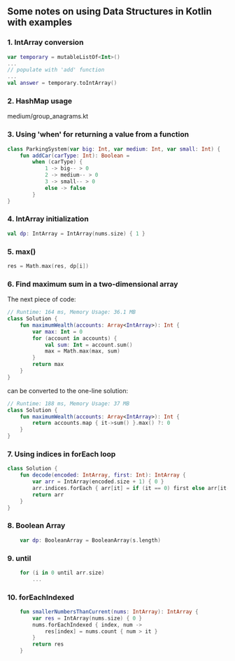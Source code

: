 ## Some notes on using Data Structures in Kotlin with examples

### 1. IntArray conversion

```kotlin
var temporary = mutableListOf<Int>()
... 
// populate with 'add' function
...
val answer = temporary.toIntArray()
```

### 2. HashMap usage

medium/group_anagrams.kt

### 3. Using 'when' for returning a value from a function

```kotlin
class ParkingSystem(var big: Int, var medium: Int, var small: Int) {
    fun addCar(carType: Int): Boolean = 
        when (carType) {
            1 -> big-- > 0
            2 -> medium-- > 0
            3 -> small-- > 0
            else -> false
        }
}
```

### 4. IntArray initialization

```kotlin
val dp: IntArray = IntArray(nums.size) { 1 }
```

### 5. max()

```kotlin
res = Math.max(res, dp[i])
```

### 6. Find maximum sum in a two-dimensional array

The next piece of code:
```kotlin
// Runtime: 164 ms, Memory Usage: 36.1 MB
class Solution {
    fun maximumWealth(accounts: Array<IntArray>): Int {
        var max: Int = 0
        for (account in accounts) {
            val sum: Int = account.sum()
            max = Math.max(max, sum)
        }
        return max
    }
}
```
can be converted to the one-line solution:
```kotlin
// Runtime: 188 ms, Memory Usage: 37 MB
class Solution {
    fun maximumWealth(accounts: Array<IntArray>): Int {
        return accounts.map { it->sum() }.max() ?: 0
    }
}
```

### 7. Using indices in forEach loop

```kotlin
class Solution {
    fun decode(encoded: IntArray, first: Int): IntArray {
        var arr = IntArray(encoded.size + 1) { 0 }
        arr.indices.forEach { arr[it] = if (it == 0) first else arr[it-1] xor encoded[it-1]}
        return arr
    }
}
```

### 8. Boolean Array

```kotlin
    var dp: BooleanArray = BooleanArray(s.length) 
```

### 9. until

```kotlin
    for (i in 0 until arr.size)
        ...
```

### 10. forEachIndexed

```kotlin
    fun smallerNumbersThanCurrent(nums: IntArray): IntArray {
        var res = IntArray(nums.size) { 0 }
        nums.forEachIndexed { index, num ->
            res[index] = nums.count { num > it }
        }
        return res
    }
```
